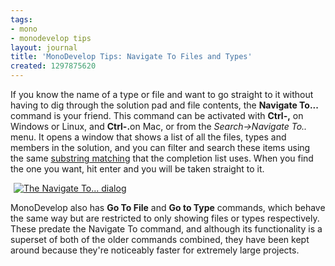 ```yaml
---
tags:
- mono
- monodevelop tips
layout: journal
title: 'MonoDevelop Tips: Navigate To Files and Types'
created: 1297875620
---
```

If you know the name of a type or file and want to go straight to it without having to dig through the solution pad and file contents, the <strong>Navigate To...</strong> command is your friend. This command can be activated with <strong>Ctrl-,</strong> on Windows or Linux, and <strong>Ctrl-.</strong>on Mac, or from the <em>Search->Navigate To..</em> menu. It opens a window that shows a list of all the files, types and members in the solution, and you can filter and search these items using the same <a href="http://mjhutchinson.com/journal/2011/02/07/completion_list_filtering">substring matching</a> that the completion list uses. When you find the one you want, hit enter and you will be taken straight to it.

<a href="http://mjhutchinson.com/files/images/md-tips/navigate-to.png" rel="lightbox[md_tips_navigate_to]" title="The document switcher"><img src="http://mjhutchinson.com/files/images/md-tips/t/navigate-to.png" alt="The Navigate To... dialog" style="max-width:98%; display:block;margin-left:auto;margin-right:auto;" /></a>

MonoDevelop also has <strong>Go To File</strong> and <strong>Go to Type</strong> commands, which behave the same way but are restricted to only showing files or types respectively. These predate the Navigate To command, and although its functionality is a superset of both of the older commands combined, they have been kept around because they're noticeably faster for extremely large projects.
